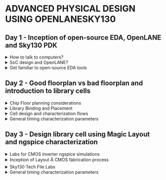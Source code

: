 # ADVANCED PHYSICAL DESIGN USING OPENLANESKY130

## Day 1 - Inception of open-source EDA, OpenLANE and Sky130 PDK

<details>
<summary>How to talk to computers?</summary><blockquote>

<details>
<summary>Introduction to QFN-48 Package, chip, pads, core, die and IP</summary>
</details>

<details>
<summary>Introduction to RISC-V</summary>
</details>

<details>
<summary>From Software Applications to Hardware</summary>
</details>

</blockquote>
</details>


<details>
<summary>SoC design and OpenLANE?</summary><blockquote>

<details>
<summary>Introduction to all components of open-source digital asic design</summary>
</details>

<details>
<summary>Simplified RTL2GDS flow</summary>
</details>

<details>
<summary>Introduction to OpenLANE and Strive chipsets</summary>
</details>

<details>
<summary>Introduction to OpenLANE detailed ASIC design flow</summary>
</details>

</blockquote>
</details>


<details>
<summary>Get familiar to open-source EDA tools</summary><blockquote>

<details>
<summary>OpenLANE Directory structure in detail</summary>

```
cd work/tools
ls -ltr
cd openlane_working_dir/
cd openlane_working_dir/
ls -ltr
cd pdks/
ls -ltr
cd sky130A/
ls -ltr
cd libs.ref/
ls -ltr
cd ..
cd libs.tech/
ls -ltr
```
+ The library we will be working with is SkyWater130A, which has recently become open source.
+ libs.ref contains the timing details etc.
+ libs.tech contains the specific to the tool.

![image](https://github.com/Vishnu1426/pes_pd/assets/79538653/ce8d5c45-8ee9-4c7c-9b73-10432a7caafa)

+ We will be working on sky130_fd_sc_hd. 'fd' is an abbreviation of foundry.
![image](https://github.com/Vishnu1426/pes_pd/assets/79538653/69f99c3b-9ba7-4378-8a0b-995077bea6e4)

```
cd..
cd libs.ref
cd sky130_fd_sc_hd
cd lib
ls -ltr
```
![image](https://github.com/Vishnu1426/pes_pd/assets/79538653/836debc1-e115-4f17-9a52-9a888865639d)

+ This is the directory we will be working in.
```
~/Desktop/work/tools/openlane_working_dir/openlane$
```
</details>

<details>
<summary>Design Preparation Step</summary>

+ To invoke openlane, use the following commands.
```
docker
pwd
./flow.tcl -interactive
package require openlane 0.9
```
![image](https://github.com/Vishnu1426/pes_pd/assets/79538653/fbd785eb-7b39-4c98-8194-2135095d2e7f)

+ How the config.tcl looks like. ls -ltr
```
cd designs
cd picorv32a/
ls -ltr
cd src
ls - ltr
cd ..
less config.tcl
```
![image](https://github.com/Vishnu1426/pes_pd/assets/79538653/d8d831f4-61cf-4a0f-a8a2-2095f46bfd59)

![image](https://github.com/Vishnu1426/pes_pd/assets/79538653/ddf5f7da-7eca-4061-9e84-1ab565419c69)

+ Design preparation code

```
prep -design picorv32a
```
![image](https://github.com/Vishnu1426/pes_pd/assets/79538653/6c79c9f9-52db-4f79-8055-eaaec67ca868)

</details>

<details>
<summary>Review files after design prep and run synthesis</summary>

```
cd runs
ls -ltr
cd 18-09_06-22/
cd tmp
ls -ltr
less merged.lef
```
+ The "runs" directory will be created in the picorv32a directory.
+ In that "runs" folder, a directory with today's date will be created which is Sept 18th.
+ In the sept 18th folder, we can see the merged.lef

![image](https://github.com/Vishnu1426/pes_pd/assets/79538653/9d0e16b2-b459-4d64-a32d-6ccf904159a0)
  
+ This contains all the wire level information, vias and below that is the cell level information.

![image](https://github.com/Vishnu1426/pes_pd/assets/79538653/8008d146-b6d8-4766-a219-f85aaf38da14)

+  The results and reports directories will have sub-folders which will be empty as of now since nothing has been run.

+ The config.tcl basically shows what are all the default parameters the run file takes.


```
less config.tcl
```
![image](https://github.com/Vishnu1426/pes_pd/assets/79538653/6f1382a6-76ff-4d7d-a8a1-9b15c47bbc97)

+ The cmds.log file logs all the commannds that the user has typed.
```
less cmds.log
```
![image](https://github.com/Vishnu1426/pes_pd/assets/79538653/472fa1cb-ee0b-4189-a0e3-caa5dfed1d33)

+ Type the follwing command the synthesis will be run along with ABC.
```
run_synthesis
```
![image](https://github.com/Vishnu1426/pes_pd/assets/79538653/5daa544e-d396-4754-a4bb-bdc2562010b5)
</details>

<details>
<summary>OpenLANE Project Git Link Description</summary>

+ The github link to find all the information about openlane is in
```
github.com/efabless/openlane
```
![image](https://github.com/Vishnu1426/pes_pd/assets/79538653/79f76ba1-66c5-4585-952c-fbad78d53377)

+ The follwing two youtube videos are also helpful in learning openlane using skywater130 pdk.
```
https://www.youtube.com/watch?v=EczW2IWdnOM&pp=ygUOZm9zc2kgZGlhbCB1cCA%3D
https://www.youtube.com/watch?v=Vhyv0eq_mLU&pp=ygUOZm9zc2kgZGlhbCB1cCA%3D
```
</details>

<details>
<summary>Steps to characterize synthesis results</summary>

+ STA and ABC run has been done already.
+ Let us see the flop ratio. Flop ratio is defined as

![image](https://github.com/Vishnu1426/pes_pd/assets/79538653/33fda301-4d95-48e3-ab07-2e8b6f0910b1)

+ From the statistics report, we can see that the number of DFFs is 1613 and the total number of cells is 14876.

![image](https://github.com/Vishnu1426/pes_pd/assets/79538653/9d81e55c-ea8c-4d18-94d2-a223cd5d2942)
![image](https://github.com/Vishnu1426/pes_pd/assets/79538653/680f0215-08e3-42a4-8387-38168b425f9b)

![image](https://github.com/Vishnu1426/pes_pd/assets/79538653/e6e5fa7b-5a11-428f-afe9-e01bf6d359b6)

+ Let us check what is there in the runs folder.
+ First the synthesis in results folder.

```
cd reuslts
cd synthesis
less picorv32a.synthesis.v 
```
![image](https://github.com/Vishnu1426/pes_pd/assets/79538653/8d5ab0fb-a14b-42bf-b31e-0ce31b3ab345)

+ Next let's check the synthesis in reports folder. We will get the statistics that was displayed earlier.
```
cd reuslts
cd synthesis
less picorv32a.synthesis.v 
```
![image](https://github.com/Vishnu1426/pes_pd/assets/79538653/533dadb5-716b-41e9-8cc4-7398c0e3df50)

+ Similarly we can also check the opensta report.
```
less 2-opensta.timing.rpt 
```
![image](https://github.com/Vishnu1426/pes_pd/assets/79538653/86d1fa4e-5754-4b4c-a2cf-138f4d185f0a)

</details>

</blockquote>
</details>


## Day 2 - Good floorplan vs bad floorplan and introduction to library cells

<details>
<summary>Chip Floor planning considerations</summary><blockquote>

<details>
<summary>Utilization factor and aspect ratio</summary>

+ Utilization Fator is given by:

![image](https://github.com/Vishnu1426/pes_pd/assets/79538653/b97d52a8-5e42-45f1-b760-bbfad0330787)

+ If the utilization is 100%, then if we want to add any more cells, we cannot. Therefore, usually 50-60% is done to keep some space in case we want to add more cells in the future, for eg: buffers for optimization.

+ Apect Ratio is given by:

![image](https://github.com/Vishnu1426/pes_pd/assets/79538653/9838c39f-79fb-4a75-bad1-996109745105)

+ Whenever aspect ratio is 1, it means that the chip is a square. If it is anything other than 1, then it means that the chip is a rectangle.
</details>

<details>
<summary>Concept of pre-placed cells</summary>

+ Say there is a combinational logic with huge circuit. If parts of the logic are being used multiple times in different places, then we can cut the logic into few parts, arrange them into blocks and black box them. That block need not be implemented in every place where it needs to be used. It can be implemented in a few places and can be reused whenever needed. This is the concept of reusability of cells.
+ The arrangement of these IPs/macros in a chip is called Floorplanning.
+ These IPs/blocks have user defined locations, and hence are placed in chip before automated placement-and-routing and are called pre-placed cells. Eg. Memory, clock gating cell, comparator, Mux. These automated processes do not touch these preplaced cells.
</details>

<details>
<summary>De-coupling capacitors</summary>

+ The location of pre-placed cells have to be very well defined.
+ The pre-placed cells have to be surrounded by decoupling capacitors.
+ The wire which connects Vdd and the gates has a resistance which and due to that the voltage drops below noise margin, then logic 1 won't be detected or rather whether it can be detected or not cannot be guaranteed.
+ One way to solve this problem is to surround a piece of circuit with a huge capacitor. This capacitor decouples the circuit from the main supply. Whenever there is a switching activity hapeneing, the capacitor will send the current to the circuit.
+ Since the decoupling capacitors are placed very near to the circuitry, there is hardly an voltage drop.
+ So the blocks will function properly since the supply is provided by the decoupling capacitors. 
</details>

<details>
<summary>Power planning</summary>

+ Assume the previous circuit which was decoupled with capaciors has been replicated multiple times in the circuit.
+ Now assume there is a 16 bit line which connects these replicated blocks from Vdd line and that there is a connection between two of these replicated blocks. Now 16 bit line means there are 16 capacitors and if it charged, it is logic 1 and if it is discharged, it is logic 0.
+ If all the logic 1s are set to go to logic 0, then the all of them have to get discharged to the ground.
+ Since there is a single ground line and all of them go to logic 0 together, the ground which was supposed to be at logic 0 get's a voltage spike. This is called ground bounce.
+ If the voltage level of this ground bounce goes beyond the noise margin, we will get an undefined state.
+ If suppose the reverse process had to happen where all the capacitors had to charge to logic 1, then all of them demand voltage from the Vdd.
+ Again since there is a single Vdd line, there will be a voltage droop. As long as thie droop is within the noise margin, nothing will happen. Once it goes beyond the noise margin, it is said to be in an undefined region and the circuit can interpret the voltage as logic 0 or logic 1 and it is not in our control.
+ If there were multiple power supplies and multiple ground lines, this problem would not have occurred.
+ That is what do. We put multiple ground lines and multiple vdd lines like a mesh and inside the boundaries the cells sit and the Vdd and gnd lines themselves make the mesh boundary. 
+ A cell will take power from it's nearest source and dump it's power in its nearest gnd.
</details>

<details>
<summary>Pin placement and logical cell placement blockage</summary>

+ The connectivity information between gates is coded using VHDL/Verilog language and is called netlist.
+ Input and output lines can be placed in the space between core and die.
+ Blocks are placed nearer to the inputs they use. If their output lines are far, buffers are used. No cells can be placed in the area where another cell/block is placed.
+ Clock path lines are bigger than the other pins because they are ones which drive the circuit. So we need least resistance for them.
+ Now we block the area where pins are placed. This makes sure that the automated placement tool does not place cells in that area since it is reserved for pin placement.
+ Once this blocking is done, our Floor Plan is ready for placement and routing step.
</details>

<details>
<summary>Steps to run floorplan using OpenLANE</summary>

+ The defaults for various parts of the flow is in the configurations folder.
+ The heirarchy of selecting default values are as follows:
``` 
floorplan.tcl - in configurations directory
conifg.tcl - in picorv32a directory
sky130A_sky130_fd_sc_hd_config.tcl - in picorv32a directory
```
+ The following is a snap of what is there in the configuration directory.
```
vsduser@vsdsquadron:~/Desktop/work/tools/openlane_working_dir/openlane/configuration$ less README.md 
vsduser@vsdsquadron:~/Desktop/work/tools/openlane_working_dir/openlane/configuration$ less floorplan.tcl 

```
+ Synthesis - defaults

![image](https://github.com/Vishnu1426/pes_pd/assets/79538653/544c1373-8da9-4919-9026-4a1046b84dde)

+ Floorplanning - defaults

![image](https://github.com/Vishnu1426/pes_pd/assets/79538653/f7cfff6c-a4c3-486b-825d-e5e9b6d53bdc)

+ Placement - defaults

![image](https://github.com/Vishnu1426/pes_pd/assets/79538653/a3ee7653-87c9-4661-91f2-e8f3ddf498d4)

+ Running Floor plan
```
run_floorplan
```
![image](https://github.com/Vishnu1426/pes_pd/assets/79538653/86034942-d2ec-44e5-80d8-8afffa033217)

</details>

<details>
<summary>Review floorplan files and steps to view floorplan</summary>

+ Checking the runs directory:
```
vsduser@vsdsquadron:~/Desktop/work/tools/openlane_working_dir/openlane/designs/picorv32a/runs$ cd 18-09_06-22/
cd results/floorplan
less picorv32a.floorplan.def
```
+ There will be one .def (design exchange format) file in the floorplan directory.

![image](https://github.com/Vishnu1426/pes_pd/assets/79538653/b04cb7a8-ec0a-4f7f-8d4e-95d961994419)
![image](https://github.com/Vishnu1426/pes_pd/assets/79538653/764a69f7-f664-45ea-9c73-6d7d9b8194ca)

+ Die Area is

![image](https://github.com/Vishnu1426/pes_pd/assets/79538653/402ecdd3-de5a-4757-91b3-1571e28ee60e)

+ Now opening magic to view the floorplan

```
magic -T /home/vsduser/Desktop/work/tools/openlane_working_dir/pdks/sky130A/libs.tech/magic/sky130A.tech lef read ../../tmp/merged.lef def read picorv32a.floorplan.def &
```
![image](https://github.com/Vishnu1426/pes_pd/assets/79538653/b06c9c99-7af5-4ffc-97ae-ac08afb4e87f)

</details>

<details>
<summary> Review floorplan layout in Magic</summary>

+ We can see that the pin placement is equidistant.

![image](https://github.com/Vishnu1426/pes_pd/assets/79538653/7539ad18-9785-4114-bfe4-9e4edccbb6a2)

+ The selected pin in the above snap is in metal layer 3

![image](https://github.com/Vishnu1426/pes_pd/assets/79538653/aa69b1f7-70e2-4adc-95e2-07ebe9914adb)

</details>

</blockquote>
</details>


<details>
<summary>Library Binding and Placement</summary><blockquote>

<details>
<summary>Netlist binding and initial place design</summary>

+ The library file contains all the information about the size,shape, delay, I/O conditions etc. information about the cells.
+ It also contains different variations of the same cells. Eg. different shapes and size, different speeds etc.
+ Once we have all the shapes and sizes, it is time to place the netlist on the floorplan.
+ Placements are done such that the there is not much delay between input and output and also the flip flops.
</details>

<details>
<summary>Optimize placement using estimated wire-length and capacitance </summary>

+ Cells have to also be placed keeping in mind the other cells which have to be placed.
+ Even then some extra distance signals will have to cover to reach the output from cells or from input to cells.
+ To solve this problem, we do optimized placement.
+ This is the stage where we estimate wire length and capacitance and based on that insert repeaters.
+ Repeaters are basically those components which recreate and reconfigure the signals which are input to them and send them to the output, eg. buffers.
+ These repeaters maintain signal integrity.
</details>

<details>
<summary>Final placement optimization</summary>

+ Connections between cells also have to be optimized.
+ Buffers should be added at the right places.
+ After this do setup timaing analysis with ideal clocks.
</details>

<details>
<summary>Need for libraries and characterization</summary>

+ First step in IC design flow is logic synthesis - converting design to legal hardware. Gates repreesnt the RTL logic.
+ Next step is the floor planning. We take the circuit from the synthesis and decide the shapes and sizes of the gates which will in turn determine the dimensions of the core and die.
+ Next step is to do placement. We do placement in way that the initial timing conditions are met.
+ Next step is the clock tree synthesis. This step is to make sure that all the cells dependent on clock receive the clock signal at exactly the same time.
+ Next step is routing. 
+ Next we do static timing analysis
</details>

<details>
<summary>Congestion aware placement using RePlAce</summary>

+ We have to remove congestions and overlapping between cells.
+ Let's run placement
+ We have to converge the overflow
+ To do placement 
```
run_placement
```
![image](https://github.com/Vishnu1426/pes_pd/assets/79538653/97b79538-8544-461b-ba90-cc337e15bda6)

+ To view placed cells
```
vsduser@vsdsquadron:~/Desktop/work/tools/openlane_working_dir/openlane/designs/picorv32a/runs/18-09_06-22/results/placement$ magic -T /home/vsduser/Desktop/work/tools/openlane_working_dir/pdks/sky130A/libs.tech/magic/sky130A.tech lef read ../../tmp/merged.lef def read picorv32a.placement.def &
```

![image](https://github.com/Vishnu1426/pes_pd/assets/79538653/0e59e337-a026-45c2-8647-ac214a7887ad)
![image](https://github.com/Vishnu1426/pes_pd/assets/79538653/f6a11e6a-5d74-4513-9f69-b9272658069f)
![image](https://github.com/Vishnu1426/pes_pd/assets/79538653/4a23c572-b9e4-47e4-a83e-40b6bd78451e)

</details>

</blockquote>
</details>


<details>
<summary>Cell design and characterization flows</summary><blockquote>

<details>
<summary>Inputs for cell design flow</summary>

+ Cell design flow consists of three parts
1. Inputs
2. Design steps
3. Outputs

+ Let us look at Inputs
- Inputs contain PDKs, DRC and LVS rules, SPICE models, library and usr-defined specs.
- It has tech files which tell about labmda based rules.
- SPICE model contains physical parameters like Vth, gamma, capacitance etc. These are given by the foundry.
- User defined specs are things like cell height which is dependent on the power and ground lines which can be set by the user. Cell width is dependent on the timing data which can again be chosen by the user. Metal layers are also user defined specs. Pin locations are also user defined. Drawn gate length also can be set by user. User is library developer.
</details>

<details>
<summary>Circuit design step</summary>

+ Design steps involves three sub steps:
  1. Circuit design
  2. Layout design
  3. Characterization

+ Circuit Design has two parts:
  1. Implement the function itself
  2. Model the CMOS in order to meet the library requirements.
  3. The output that we get from this is called the CDL(Circuit Description Language)
</details>

<details>
<summary>Layout design step</summary>

+ Next step we need to do Euler's path - path which has been traced only once.
+ After getting the Euler's path, we should draw the stick diagram which has all the connections.
+ Next step is to convert the stick diagram into Layout according to the DRC and user defined specs.
+ Now we use a tool to see the layout. Then we extract the parasitics out of the layout and characterize it in terms of timing data.
+ The output of the layout is GDSII, LEF (defines width and height of the cell), extracted spice netlist(.cir) which gives the resistance and capacitance of each and every element.
</details>

<details>
<summary>Typical characterization flow</summary>

+ First step is to read in the model which is given by the foundry.
+ Second step is to read the extracted spice netlist.
+ Third step is to recognize the bahaviour of the buffer.
+ Fourth step is to read the sub-circuit of the inverter
+ Fifth is to attach necessary power sources.
+ Sixth is to apply the right stimulus.
+ Seventh is to provide the necessary output capacitances.
+ Eighth step is to provide the necassary simulation commands., like transient, DC, AC etc.
+ Next is to feed all the above steps as a configuration file to a characterziation software called GUNA.
+ GUNA will generate timing, noise and power.libs
+ There are three characterziations types - Timing characterization, Power characterization, Noise characterization.
</details>

</blockquote>
</details>


<details>
<summary>General timing characterization parameters</summary><blockquote>

<details>
<summary>Timing threshold definitions</summary>

+ slew_low_rise_thr - Slope of lower part of rising signal, usually 20%.
+ slew_high_rise_thr - Slope of higher part of rising signal, usually 20%.
+ slew_low_fall_thr - Slope of lower part of falling signal, usually 20%.
+ slew_high_fall_thr - Slope of lower part of falling signal, usually 20%.
+ in_rise_thr - Input rising signal threshold, around 50% of the signal.
+ in_fall_thr - Input falling signal threshold, around 50% of the signal.
+ out_rise_thr - Output rising signal threshold, around 50% of the signal.
+ out_fall_thr - Output falling signal threshold, around 50% of the signal.
+ To calculate the delay between signals subtract the output-input values from the above four parameters.
</details>

<details>
<summary>Propagation delay and transition time</summary>

+ Poor choice of threshold points will result in negative propagation delays.
+ Large length of wire between cells will result in large slew which will give negative propagation delay even at 50% level.
```
Propagation  Delay: time(out_*_thr)-time(in_*_thr)
```
+ Transition time is the time taken by a signal to transition from logic 0 to logic 1.
+ For rising signal:
```
Transition time = time(slew_high_rise_thr) - time(slew_low_rise_thr)
```
+ For falling signal
```
Transition time = time(slew_high_fall_thr) - time(slew_low_fall_thr)
```
+ Two more important timing parameters are output current waveform and output voltage waveform.
</details>

</blockquote>
</details>


## Day 3 - Design library cell using Magic Layout and ngspice characterization

<details>
<summary>Labs for CMOS inverter ngspice simulations</summary><blockquote>

<details>
<summary>IO placer revision</summary>

+ Suppose we want to change the values of variables in cofiguration files, we have to copy variable name and use set command in docker to change the value.
+ I/O pins are placed in an equidistant manner. 
</details>

<details>
<summary>SPICE deck creation for CMOS inverter</summary>

+ SPICE Deck, we need to create it.
  1. Component connectivity information. 
  2. Component Values - W and L values of Pmos and Nmos and load capacitor value and source voltage values.
  3. Identify Nodes - Nodes are basically points in between which components/cells are present.
  4. Name the nodes
+ The order of pins in a transistor in SPICE deck is drain, gate, source, substrate.
+ The spice deck contains the following code:

```
*** MODEL Description ***
*** NETLIST Description ***

M! out in vdd vdd pmos W=0.375u L =0.25u
M2 out in 0 0 nmos W=0.375u L =0.25u

cload out 0 10f
Vdd vdd 0 2.5
Vin in 0 0.25

*** SIMULATION COMMANDS ***
.op
.dc Vin 0 0.25 0.05

*** .include tsmc_025um_model.mod ***
.LLIB "tsmc_025um_model.mod" CMOS_MODELS
.end
```

+ The words in '' in the following description are node names.
+ Cload is a capacitor connected between 'out' and '0' and has a value of 10f.
+ Vdd is supply voltage conected between 'vdd' and '0' and has value of 2.5.
+ Vin is supply voltage conected between 'in' and '0' and has value of 2.5.
+ In the '.dc' line we will sweep the Vin from 0 to 2.5 in steps of 0.05. This is to calculate the waveform at the output.
+ All the technology parameters like descriptions of nmos and pmos are given in the model file (.mod). That is how the code knows what is pmos and nmos.
+ W/L = 1.5

</details>

<details>
<summary>SPICE simulation lab for CMOS inverter</summary>
</details>

<details>
<summary>Switching Threshold Vm</summary>

+ Switching Threshold voltage, Vm, is the point where Vin = Vout, or are almost approximaetly equal.
</details>

<details>
<summary>Static and dynamic simulation of CMOS inverter</summary>
</details>

<details>
<summary>Lab steps to git clone vsdstdcelldesign</summary>

+ We will use the sykwater libraries for nmos and pmos from github.
```
git clone https://github.com/nickson-jose/vsdstdcelldesign
cd vsdstdcelldesign/
ls -ltr
```
![image](https://github.com/Vishnu1426/pes_pd/assets/79538653/609f0495-03c3-42ed-b70d-4b020229a6de)

+ We are not going to make the inverter from scratch.
+ We will do the spice extraction and post layout spice simulations from the cloned repository.
+ sky130A.tech has been copied from the pdks folder into the cloned repository for ease.

![image](https://github.com/Vishnu1426/pes_pd/assets/79538653/80a3a9a0-3510-4499-9f55-d7e2c5400eee)

+ To view the .mag file of the sky130A inverter:
```
magic -T sky130A.tech sky130_inv.mag &
```
![image](https://github.com/Vishnu1426/pes_pd/assets/79538653/60c10027-73f1-47ef-805e-07895fde4e1b)

</details>

</blockquote>
</details>


<details>
<summary>Inception of Layout Â CMOS fabrication process</summary><blockquote>

<details>
<summary>Create Active regions</summary>
</details>

<details>
<summary>Formation of N-well and P-well</summary>
</details>

<details>
<summary>Formation of gate terminal</summary>
</details>

<details>
<summary>Lightly doped drain (LDD) formation </summary>
</details>

<details>
<summary>Source and drain formation</summary>
</details>

<details>
<summary>Local interconnect formation </summary>
</details>

<details>
<summary>Higher level metal formation </summary>
</details>

<details>
<summary>Lab introduction to Sky130 basic layers layout and LEF using inverter  </summary>

+ When poly crosses n-diffusion, it is nmos and when poly crosses p-diffusion it is pmos.
+ The highlighted part in the below image as shown is an nmos.

![image](https://github.com/Vishnu1426/pes_pd/assets/79538653/dc1eb504-184f-4761-9718-3796306f410f)

+ The highlighted part in the below image as shown is an pmos.

![image](https://github.com/Vishnu1426/pes_pd/assets/79538653/da4cf776-e1c9-4fa6-b99f-375538294c77)

+ The highlighted part shows the connectivity between drain of pmos and drain of nmos.

![image](https://github.com/Vishnu1426/pes_pd/assets/79538653/a11e8138-b9c2-4329-be48-28cf86fbe4b0)

+ The highlighted part shows the connectivity between source of pmos and vdd.

![image](https://github.com/Vishnu1426/pes_pd/assets/79538653/ce68c648-1c89-4a36-84d7-8297db1be2e8)

+ The highlighted part shows the connectivity between source of nmos and gnd.

![image](https://github.com/Vishnu1426/pes_pd/assets/79538653/148fc7fc-5280-47a0-a775-880a8e290e12)

+ LEF has all the information about the metal layers. It has no information about the logic part.
</details>

<details>
<summary>Lab steps to create std cell layout and extract spice netlist</summary>

+ For Bouding box creation:
+ llx - lower left x value
+ lly - lower left y value
+ urx - upper right x value
+ ury - upper right y value
+ If DRC violations occur, it can be seen by clicking on the drc tab in magic window and then the tkcon window the specifics of the DRC error will be displayed and in the magic window, the part where the error occurs is highlighted and zoomed in.

![image](https://github.com/Vishnu1426/pes_pd/assets/79538653/3e3281a3-ae2c-4cee-a118-706bec48b7d8)

+ First we will do spice extraction of the layout that we have opened.
+ Type the following the tkcon window.
```
extract all
```
+ The .ext file has been extracted to the directory we were working in

 ![image](https://github.com/Vishnu1426/pes_pd/assets/79538653/68a03450-d6b8-464c-8925-612ca4341c9c)

+ To do spice extraction. This will also extract parasitics.
```
ext2spice cthresh 0 rthresh 0
ext2spice
```
![image](https://github.com/Vishnu1426/pes_pd/assets/79538653/d2931ed6-4d78-4767-9ab4-8231d9fccd79)

</details>

</blockquote>
</details>


<details>
<summary>Sky130 Tech File Labs</summary><blockquote>

<details>
<summary>Lab steps to create final SPICE deck using Sky130 tech </summary>

+ The .spice file looks like this:

![image](https://github.com/Vishnu1426/pes_pd/assets/79538653/984d5db9-ab04-4142-bae9-20b76f272bb8)

</details>

<details>
<summary>Lab steps to characterize inverter using sky130 model files</summary>

+ Open ngspice
```
ngspice sky130_inv.spice
```
![image](https://github.com/Vishnu1426/pes_pd/assets/79538653/c5395bf3-ad2b-4c61-85cc-de44c64690b1)

+ Plot output vs time

```
plot y vs time a
```

![image](https://github.com/Vishnu1426/pes_pd/assets/79538653/fc8b016c-52d2-436f-ab05-7aac1c5993c7)

+ Next is to characterize inverter.
+ We will check the 205 value first and then the 80% signal value
+ The following graph will be displayed for rise time.

![image](https://github.com/Vishnu1426/pes_pd/assets/79538653/47f95375-768d-4f96-add5-04d2e125f729)

+ The value of the points which were of interest on the signal are:

![image](https://github.com/Vishnu1426/pes_pd/assets/79538653/a3ea88c6-13e2-4191-8ac4-7ec736d2c1bf)

+ The rise time is 0.039 ns
+ The following graph will be displayed for rise time.

![image](https://github.com/Vishnu1426/pes_pd/assets/79538653/c97385e3-dff7-4a0b-908a-7af37da5a976)

+ The fall time is 0.02851ns.
+ The propagation delay graph would be:

![image](https://github.com/Vishnu1426/pes_pd/assets/79538653/00a0e44b-9674-4f9a-b5a8-edb14ff4833f)

![image](https://github.com/Vishnu1426/pes_pd/assets/79538653/8a64e512-d285-40c5-8cad-7c3c4f923d12)

+ The propagation delay is 0.03725ns.
  
</details>

<details>
<summary>Lab introduction to Magic tool options and DRC rules </summary>
</details>

<details>
<summary>Lab introduction to Sky130 pdk's and steps to download labs</summary>
</details>

<details>
<summary>Lab introduction to Magic and steps to load Sky130 tech-rules </summary>
</details>

<details>
<summary>Lab exercise to fix poly.9 error in Sky130 tech-file</summary>
</details>

<details>
<summary>Lab exercise to implement poly resistor spacing to diff and tap </summary>
</details>

<details>
<summary>Lab challenge exercise to describe DRC error as geometrical construct</summary>
</details>

<details>
<summary>Lab challenge to find missing or incorrect rules and fix them</summary>
</details>

</blockquote>
</details>


<details>
<summary>General timing characterization parameters</summary><blockquote>

<details>
<summary>Timing threshold definitions</summary>
</details>

<details>
<summary>Propagation delay and transition time</summary>
</details>

</blockquote>
</details>
